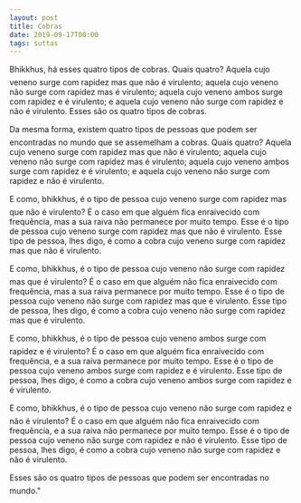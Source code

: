 ```yaml
---
layout: post
title: Cobras
date: 2019-09-17T00:00
tags: suttas
---
```

Bhikkhus, há esses quatro tipos de cobras. Quais quatro? Aquela cujo veneno surge com rapidez mas que não é virulento; aquela cujo veneno não surge com rapidez mas é virulento; aquela cujo veneno ambos surge com rapidez e é virulento; e aquela cujo veneno não surge com rapidez e não é virulento. Esses são os quatro tipos de cobras.

Da mesma forma, existem quatro tipos de pessoas que podem ser encontradas no mundo que se assemelham a cobras. Quais quatro? Aquela cujo veneno surge com rapidez mas que não é virulento; aquela cujo veneno não surge com rapidez mas é virulento; aquela cujo veneno ambos surge com rapidez e é virulento; e aquela cujo veneno não surge com rapidez e não é virulento.

E como, bhikkhus, é o tipo de pessoa cujo veneno surge com rapidez mas que não é virulento? É o caso em que alguém fica enraivecido com frequência, mas a sua raiva não permanece por muito tempo. Esse é o tipo de pessoa cujo veneno surge com rapidez mas que não é virulento. Esse tipo de pessoa, lhes digo, é como a cobra cujo veneno surge com rapidez mas que não é virulento.

E como, bhikkhus, é o tipo de pessoa cujo veneno não surge com rapidez mas que é virulento? É o caso em que alguém não fica enraivecido com frequência, mas a sua raiva permanece por muito tempo. Esse é o tipo de pessoa cujo veneno não surge com rapidez mas que é virulento. Esse tipo de pessoa, lhes digo, é como a cobra cujo veneno não surge com rapidez mas que é virulento.

E como, bhikkhus, é o tipo de pessoa cujo veneno ambos surge com rapidez e é virulento? É o caso em que alguém fica enraivecido com frequência, e a sua raiva permanece por muito tempo. Esse é o tipo de pessoa cujo veneno ambos surge com rapidez e é virulento. Esse tipo de pessoa, lhes digo, é como a cobra cujo veneno ambos surge com rapidez e é virulento.

E como, bhikkhus, é o tipo de pessoa cujo veneno não surge com rapidez e não é virulento? É o caso em que alguém não fica enraivecido com frequência, e a sua raiva não permanece por muito tempo. Esse é o tipo de pessoa cujo veneno não surge com rapidez e não é virulento. Esse tipo de pessoa, lhes digo, é como a cobra cujo veneno não surge com rapidez e não é virulento.

Esses são os quatro tipos de pessoas que podem ser encontradas no mundo."

